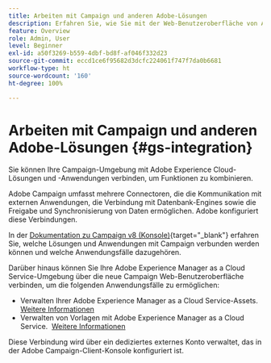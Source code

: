 ```yaml
---
title: Arbeiten mit Campaign und anderen Adobe-Lösungen
description: Erfahren Sie, wie Sie mit der Web-Benutzeroberfläche von Adobe Campaign und Adobe Experience Cloud-Lösungen und -Apps arbeiten.
feature: Overview
role: Admin, User
level: Beginner
exl-id: a50f3269-b559-4dbf-bd8f-af046f332d23
source-git-commit: eccd1ce6f95682d3dcfc224061f747f7da0b6681
workflow-type: ht
source-wordcount: '160'
ht-degree: 100%

---
```



# Arbeiten mit Campaign und anderen Adobe-Lösungen {#gs-integration}

Sie können Ihre Campaign-Umgebung mit Adobe Experience Cloud-Lösungen und -Anwendungen verbinden, um Funktionen zu kombinieren.

Adobe Campaign umfasst mehrere Connectoren, die die Kommunikation mit externen Anwendungen, die Verbindung mit Datenbank-Engines sowie die Freigabe und Synchronisierung von Daten ermöglichen. Adobe konfiguriert diese Verbindungen.

In der [Dokumentation zu Campaign v8 (Konsole)](https://experienceleague.adobe.com/docs/campaign/campaign-v8/connect/integration.html?lang=de){target="_blank"} erfahren Sie, welche Lösungen und Anwendungen mit Campaign verbunden werden können und welche Anwendungsfälle dazugehören.

Darüber hinaus können Sie Ihre Adobe Experience Manager as a Cloud Service-Umgebung über die neue Campaign Web-Benutzeroberfläche verbinden, um die folgenden Anwendungsfälle zu ermöglichen:

* Verwalten Ihrer Adobe Experience Manager as a Cloud Service-Assets. [Weitere Informationen](aem-assets.md)
* Verwalten von Vorlagen mit Adobe Experience Manager as a Cloud Service.  [Weitere Informationen](aem-content.md)

Diese Verbindung wird über ein dediziertes externes Konto verwaltet, das in der Adobe Campaign-Client-Konsole konfiguriert ist.
